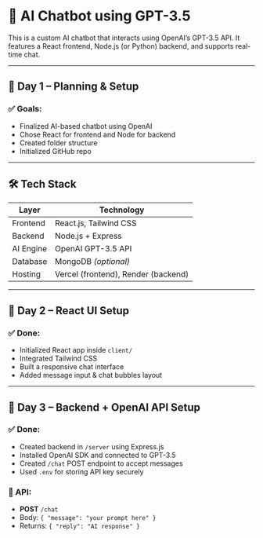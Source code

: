 # 🤖 AI Chatbot using GPT-3.5

This is a custom AI chatbot that interacts using OpenAI’s GPT-3.5 API. It features a React frontend, Node.js (or Python) backend, and supports real-time chat.

---

## 📅 Day 1 – Planning & Setup

### ✅ Goals:
- Finalized AI-based chatbot using OpenAI
- Chose React for frontend and Node for backend
- Created folder structure
- Initialized GitHub repo

---

## 🛠️ Tech Stack

| Layer      | Technology              |
|------------|--------------------------|
| Frontend   | React.js, Tailwind CSS   |
| Backend    | Node.js + Express |
| AI Engine  | OpenAI GPT-3.5 API       |
| Database   | MongoDB *(optional)*     |
| Hosting    | Vercel (frontend), Render (backend) |

---

## 📅 Day 2 – React UI Setup

### ✅ Done:
- Initialized React app inside `client/`
- Integrated Tailwind CSS
- Built a responsive chat interface
- Added message input & chat bubbles layout

---

## 📅 Day 3 – Backend + OpenAI API Setup

### ✅ Done:
- Created backend in `/server` using Express.js
- Installed OpenAI SDK and connected to GPT-3.5
- Created `/chat` POST endpoint to accept messages
- Used `.env` for storing API key securely

### 🔐 API:
- **POST** `/chat`
- Body: `{ "message": "your prompt here" }`
- Returns: `{ "reply": "AI response" }`





